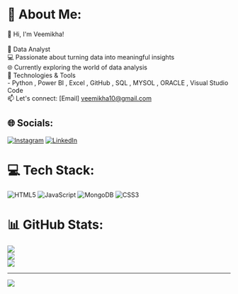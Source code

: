 # 💫 About Me:
👋 Hi, I'm Veemikha!<br><br>🚀 Data Analyst   <br>💻 Passionate about turning data into meaningful insights <br>🌐 Currently exploring the world of data analysis <br>🔧 Technologies & Tools<br> - Python , Power BI , Excel , GitHub , SQL , MYSOL , ORACLE , Visual Studio Code <br> 📫 Let's connect: [Email] veemikha10@gmail.com<br>


## 🌐 Socials:
[![Instagram](https://img.shields.io/badge/Instagram-%23E4405F.svg?logo=Instagram&logoColor=white)](https://www.instagram.com/__veemi__?igsh=OGQ5ZDc2ODk2ZA==) [![LinkedIn](https://img.shields.io/badge/LinkedIn-%230077B5.svg?logo=linkedin&logoColor=white)](https://linkedin.com/in/www.linkedin.com/in/veemikha-r) 

# 💻 Tech Stack:
![HTML5](https://img.shields.io/badge/html5-%23E34F26.svg?style=for-the-badge&logo=html5&logoColor=white) ![JavaScript](https://img.shields.io/badge/javascript-%23323330.svg?style=for-the-badge&logo=javascript&logoColor=%23F7DF1E) ![MongoDB](https://img.shields.io/badge/MongoDB-%234ea94b.svg?style=for-the-badge&logo=mongodb&logoColor=white) ![CSS3](https://img.shields.io/badge/css3-%231572B6.svg?style=for-the-badge&logo=css3&logoColor=white)
# 📊 GitHub Stats:
![](https://github-readme-stats.vercel.app/api?username=veemikha&theme=dark&hide_border=false&include_all_commits=false&count_private=false)<br/>
![](https://github-readme-streak-stats.herokuapp.com/?user=veemikha&theme=dark&hide_border=false)<br/>
![](https://github-readme-stats.vercel.app/api/top-langs/?username=veemikha&theme=dark&hide_border=false&include_all_commits=false&count_private=false&layout=compact)

---
[![](https://visitcount.itsvg.in/api?id=veemikha&icon=4&color=0)](https://visitcount.itsvg.in)

<!-- Proudly created with GPRM ( https://gprm.itsvg.in ) -->
